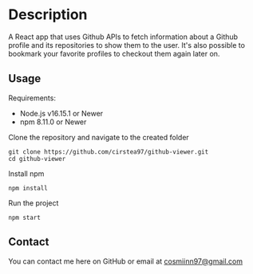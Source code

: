 # Description

A React app that uses Github APIs to fetch information about a Github profile and its repositories to show them to the user. It's also possible to bookmark your favorite profiles to checkout them again later on.

## Usage

Requirements:

- Node.js v16.15.1 or Newer
- npm 8.11.0 or Newer

Clone the repository and navigate to the created folder

```
git clone https://github.com/cirstea97/github-viewer.git
cd github-viewer
```

Install npm

```
npm install
```

Run the project

```
npm start
```

## Contact

You can contact me here on GitHub or email at cosmiinn97@gmail.com
